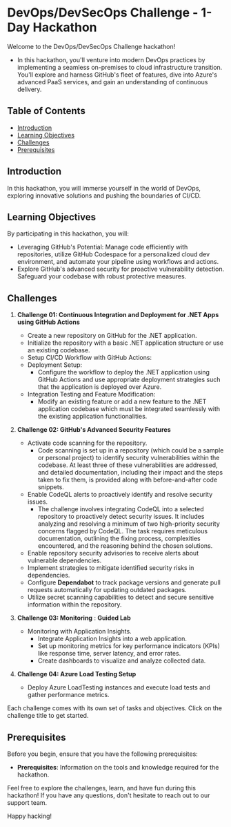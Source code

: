 # DevOps/DevSecOps Challenge - 1-Day Hackathon

Welcome to the DevOps/DevSecOps Challenge hackathon! 

- In this hackathon, you'll venture into modern DevOps practices by implementing a seamless on-premises to cloud infrastructure transition. You'll explore and harness GitHub's fleet of features, dive into Azure's advanced PaaS services, and gain an understanding of continuous delivery.

## Table of Contents

- [Introduction](#introduction)
- [Learning Objectives](#learning-objectives)
- [Challenges](#challenges)
- [Prerequisites](#prerequisites)

## Introduction

In this hackathon, you will immerse yourself in the world of DevOps, exploring innovative solutions and pushing the boundaries of CI/CD.

## Learning Objectives

By participating in this hackathon, you will:

- Leveraging GitHub's Potential: Manage code efficiently with repositories, utilize GitHub Codespace for a personalized cloud dev environment, and automate your pipeline using workflows and actions.
- Explore GitHub's advanced security for proactive vulnerability detection. Safeguard your codebase with robust protective measures.

## Challenges

1. **Challenge 01: Continuous Integration and Deployment for .NET Apps using GitHub Actions**
   - Create a new repository on GitHub for the .NET application.
   - Initialize the repository with a basic .NET application structure or use an existing codebase.
   - Setup CI/CD Workflow with GitHub Actions:
   - Deployment Setup:
      - Configure the workflow to deploy the .NET application using GitHub Actions and use appropriate deployment strategies such that the application is deployed over Azure.
   - Integration Testing and Feature Modification:
      - Modify an existing feature or add a new feature to the .NET application codebase which must be integrated seamlessly with the existing application functionalities.
2. **Challenge 02: GitHub's Advanced Security Features**
   - Activate code scanning for the repository.
      - Code scanning is set up in a repository (which could be a sample or personal project) to identify security vulnerabilities within the codebase. At least three of these vulnerabilities are addressed, and detailed documentation, including their impact and the steps taken to fix them, is provided along with before-and-after code snippets.
   - Enable CodeQL alerts to proactively identify and resolve security issues.
      - The challenge involves integrating CodeQL into a selected repository to proactively detect security issues. It includes analyzing and resolving a minimum of two high-priority security concerns flagged by CodeQL. The task requires meticulous documentation, outlining the fixing process, complexities encountered, and the reasoning behind the chosen solutions.
   - Enable repository security advisories to receive alerts about vulnerable dependencies.
   - Implement strategies to mitigate identified security risks in dependencies.
   - Configure **Dependabot** to track package versions and generate pull requests automatically for updating outdated packages.
   - Utilize secret scanning capabilities to detect and secure sensitive information within the repository.
       
3. **Challenge 03: Monitoring** : **Guided Lab**
    - Monitoring with Application Insights.
      - Integrate Application Insights into a web application.
      - Set up monitoring metrics for key performance indicators (KPIs) like response time, server latency, and error rates.
      - Create dashboards to visualize and analyze collected data.

4. **Challenge 04: Azure Load Testing Setup**
   - Deploy Azure LoadTesting instances and execute load tests and gather performance metrics.

Each challenge comes with its own set of tasks and objectives. Click on the challenge title to get started.

## Prerequisites

Before you begin, ensure that you have the following prerequisites:

- **Prerequisites**: Information on the tools and knowledge required for the hackathon.

Feel free to explore the challenges, learn, and have fun during this hackathon! If you have any questions, don't hesitate to reach out to our support team.

Happy hacking!
